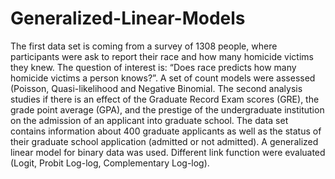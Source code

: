 # Generalized-Linear-Models
The first data set is coming from a survey of 1308 people, where participants were ask to report their race and how many homicide victims they knew. The question of interest is: “Does race predicts how many homicide victims a person knows?”. A set of count models were assessed (Poisson, Quasi-likelihood and Negative Binomial. The second analysis studies if there is an effect of the Graduate Record Exam scores (GRE), the grade point average (GPA), and the prestige of the undergraduate institution on the admission of an applicant into graduate school. The data set contains information about 400 graduate applicants as well as the status of their graduate school application (admitted or not admitted). A generalized linear model for binary data was used. Different link function were evaluated (Logit, Probit Log-log, Complementary Log-log).
